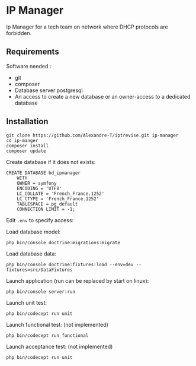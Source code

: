 # IP Manager

Ip Manager for a tech team on network where DHCP protocols are forbidden. 

## Requirements
Software needed :
* git
* composer
* Database server postgresql
* An access to create a new database or an owner-access to a dedicated database 

## Installation
```
git clone https://github.com/Alexandre-T/iptrevise.git ip-manager
cd ip-manger
composer install
composer update
```

Create database if it does not exists:
```
CREATE DATABASE bd_ipmanager
    WITH 
    OWNER = symfony
    ENCODING = 'UTF8'
    LC_COLLATE = 'French_France.1252'
    LC_CTYPE = 'French_France.1252'
    TABLESPACE = pg_default
    CONNECTION LIMIT = -1;
```

Edit `.env` to specify access:

Load database model:
```
php bin/console doctrine:migrations:migrate
```

Load database data:
```
php bin/console doctrine:fixtures:load --env=dev --fixtures=src/DataFixtures
```

Launch application (run can be replaced by start on linux):
```
php bin/console server:run
```

Launch unit test:
```
php bin/codecept run unit
```

Launch functional test: (not implemented)
```
php bin/codecept run functional
```

Launch acceptance test: (not implemented)
```
php bin/codecept run unit
```

